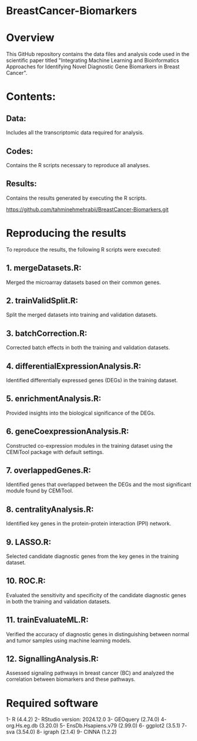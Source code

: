 # BreastCancer-Biomarkers
# Overview
This GitHub repository contains the data files and analysis code used in the scientific paper titled "Integrating Machine Learning and Bioinformatics Approaches for Identifying Novel Diagnostic Gene Biomarkers in Breast Cancer".

# Contents:
## Data: 
Includes all the transcriptomic data required for analysis.
## Codes: 
Contains the R scripts necessary to reproduce all analyses.
## Results: 
Contains the results generated by executing the R scripts.

https://github.com/tahminehmehrabii/BreastCancer-Biomarkers.git

# Reproducing the results

To reproduce the results, the following R scripts were executed:

## 1. mergeDatasets.R:
Merged the microarray datasets based on their common genes.

## 2. trainValidSplit.R: 
Split the merged datasets into training and validation datasets.

## 3. batchCorrection.R: 
Corrected batch effects in both the training and validation datasets.

## 4. differentialExpressionAnalysis.R: 
Identified differentially expressed genes (DEGs) in the training dataset.

## 5. enrichmentAnalysis.R: 
Provided insights into the biological significance of the DEGs.

## 6. geneCoexpressionAnalysis.R: 
Constructed co-expression modules in the training dataset using the CEMiTool package with default settings.

## 7. overlappedGenes.R: 
Identified genes that overlapped between the DEGs and the most significant module found by CEMiTool.

## 8. centralityAnalysis.R: 
Identified key genes in the protein-protein interaction (PPI) network.

## 9. LASSO.R: 
Selected candidate diagnostic genes from the key genes in the training dataset.

## 10. ROC.R: 
Evaluated the sensitivity and specificity of the candidate diagnostic genes in both the training and validation datasets.

## 11. trainEvaluateML.R: 
Verified the accuracy of diagnostic genes in distinguishing between normal and tumor samples using machine learning models.

## 12. SignallingAnalysis.R: 
Assessed signaling pathways in breast cancer (BC) and analyzed the correlation between biomarkers and these pathways.

# Required software

1- R (4.4.2)
2- RStudio version: 2024.12.0
3- GEOquery (2.74.0)
4- org.Hs.eg.db (3.20.0)
5- EnsDb.Hsapiens.v79 (2.99.0)
6- ggplot2 (3.5.1)
7- sva (3.54.0)
8- igraph (2.1.4)
9- CINNA (1.2.2)









